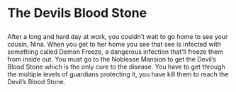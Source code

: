 <!DOCTYPE html>
<html>

<img ssrc="https://raw.githubusercontent.com/terminator69851/The-Devils-Blood-Stone/master/Title_Screen.jpg">
<h1>

The Devils Blood Stone

</h1>

<p>

After a long and hard day at work, you couldn’t wait to go home to see your cousin, Nina. When you get to her home you see that see is infected with something called Demon Freeze, a dangerous infection that’ll freeze them from inside out. You must go to the Noblesse Mansion to get the Devil’s Blood Stone which is the only cure to the disease. You have to get through the multiple levels of guardians protecting it, you have kill them to reach the Devil’s Blood Stone.

</p> 

</html>
